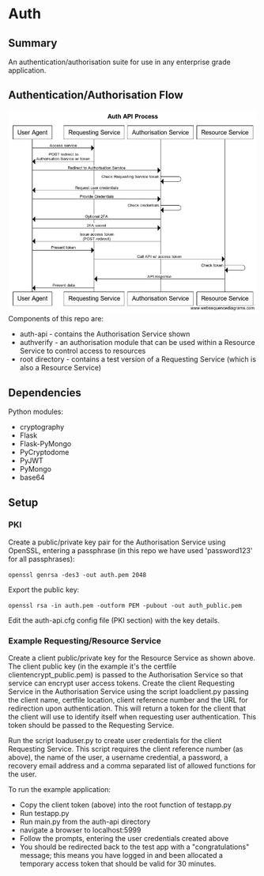 # Auth
## Summary
An authentication/authorisation suite for use in any enterprise grade application.

## Authentication/Authorisation Flow
![Sequence diagram](AuthFlow.png)
Components of this repo are:
* auth-api - contains the Authorisation Service shown
* authverify - an authorisation module that can be used within a Resource Service to control access to resources
* root directory - contains a test version of a Requesting Service (which is also a Resource Service)

## Dependencies
Python modules:
- cryptography
- Flask
- Flask-PyMongo
- PyCryptodome
- PyJWT
- PyMongo
- base64

## Setup
### PKI
Create a public/private key pair for the Authorisation Service using OpenSSL, entering a passphrase (in this repo we have used 'password123' for all passphrases):

`openssl genrsa -des3 -out auth.pem 2048`

Export the public key:

`openssl rsa -in auth.pem -outform PEM -pubout -out auth_public.pem`

Edit the auth-api.cfg config file (PKI section) with the key details.

### Example Requesting/Resource Service
Create a client public/private key for the Resource Service as shown above. The client public key (in the example it's the certfile clientencrypt_public.pem) is passed to the Authorisation Service so that service can encrypt user access tokens. Create the client Requesting Service in the Authorisation Service using the script loadclient.py passing the client name, certfile location, client reference number and the URL for redirection upon authentication. This will return a token for the client that the client will use to identify itself when requesting user authentication. This token should be passed to the Requesting Service.

Run the script loaduser.py to create user credentials for the client Requesting Service. This script requires the client reference number (as above), the name of the user, a username credential, a password, a recovery email address and a comma separated list of allowed functions for the user.

To run the example application:
- Copy the client token (above) into the root function of testapp.py
- Run testapp.py
- Run main.py from the auth-api directory
- navigate a browser to localhost:5999
- Follow the prompts, entering the user credentials created above
- You should be redirected back to the test app with a "congratulations" message; this means you have logged in and been allocated a temporary access token that should be valid for 30 minutes.
